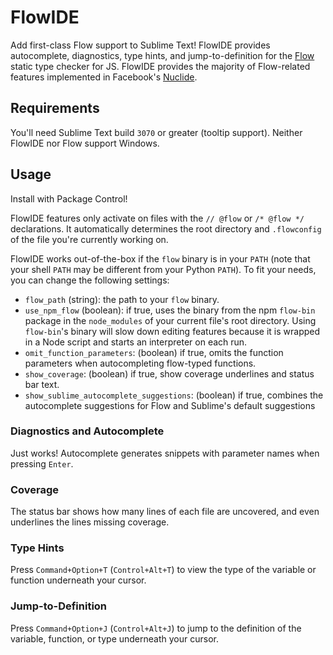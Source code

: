 # FlowIDE

Add first-class Flow support to Sublime Text! FlowIDE provides autocomplete, diagnostics, type hints, and jump-to-definition for the [Flow](http://flowtype.org/) static type checker for JS. FlowIDE provides the majority of Flow-related features implemented in Facebook's [Nuclide](http://nuclide.io/).

## Requirements
You'll need Sublime Text build `3070` or greater (tooltip support). Neither FlowIDE nor Flow support Windows.

## Usage
Install with Package Control!

FlowIDE features only activate on files with the `// @flow` or `/* @flow */` declarations. It automatically determines the root directory and `.flowconfig` of the file you're currently working on.

FlowIDE works out-of-the-box if the `flow` binary is in your `PATH` (note that your shell `PATH` may be different from your Python `PATH`). To fit your needs, you can change the following settings: 
- `flow_path` (string): the path to your `flow` binary.
- `use_npm_flow` (boolean): if true, uses the binary from the npm `flow-bin` package in the `node_modules` of your current file's root directory. Using `flow-bin`'s binary will slow down editing features because it is wrapped in a Node script and starts an interpreter on each run.
- `omit_function_parameters`: (boolean) if true, omits the function parameters when autocompleting flow-typed functions.
- `show_coverage`: (boolean) if true, show coverage underlines and status bar text.
- `show_sublime_autocomplete_suggestions`: (boolean) if true, combines the autocomplete suggestions for Flow and Sublime's default suggestions

### Diagnostics and Autocomplete
Just works! Autocomplete generates snippets with parameter names when pressing `Enter`.

### Coverage
The status bar shows how many lines of each file are uncovered, and even underlines the lines missing coverage.

### Type Hints
Press `Command+Option+T` (`Control+Alt+T`) to view the type of the variable or function underneath your cursor.

### Jump-to-Definition
Press `Command+Option+J` (`Control+Alt+J`) to jump to the definition of the variable, function, or type underneath your cursor.
